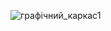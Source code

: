 ![графічний_каркас1](https://user-images.githubusercontent.com/79908409/191916803-51c6f388-59d4-48a6-b850-7e57515d8ade.jpg)

